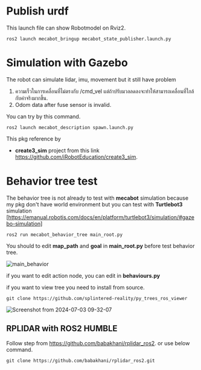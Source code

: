 # Publish urdf 

This launch file can show Robotmodel on Rviz2.

```
ros2 launch mecabot_bringup mecabot_state_publisher.launch.py
```

# Simulation with Gazebo

The robot can simulate lidar, imu, movement but it still have problem 
1. ความเร็วในการเคลื่อนที่ไม่ตรงกับ /cmd_vel แต่ถ้าปรับมวลลดลงจะทำให้สามารถเคลื่อนที่ใกล้กับค่าจริงมากขึ้น.
2. Odom data after fuse sensor is invalid.

You can try by this command.
```
ros2 launch mecabot_description spawn.launch.py
```

This pkg reference by
- **create3_sim** project from this link https://github.com/iRobotEducation/create3_sim.

# Behavior tree test

The behavior tree is not already to test with **mecabot** simulation because my pkg don't have world environment but you can test with **Turtlebot3** simulation [https://emanual.robotis.com/docs/en/platform/turtlebot3/simulation/#gazebo-simulation]

```
ros2 run mecabot_behavior_tree main_root.py
```
You should to edit **map_path** and **goal** in **main_root.py** before test behavior tree.

![main_behavior](https://github.com/SuaPiamsuk/mecabot/assets/56068294/5c7eea36-9f07-405d-a519-8dabaab36440)

if you want to edit action node, you can edit in **behaviours.py**

if you want to view tree you need to install from source.

```
git clone https://github.com/splintered-reality/py_trees_ros_viewer
```
![Screenshot from 2024-07-03 09-32-07](https://github.com/SuaPiamsuk/mecabot/assets/56068294/d8fb7041-27bf-492f-a5dc-98e4115d3aab)



## RPLIDAR with ROS2 HUMBLE
Follow step from https://github.com/babakhani/rplidar_ros2. or use below command.

```
git clone https://github.com/babakhani/rplidar_ros2.git
```
